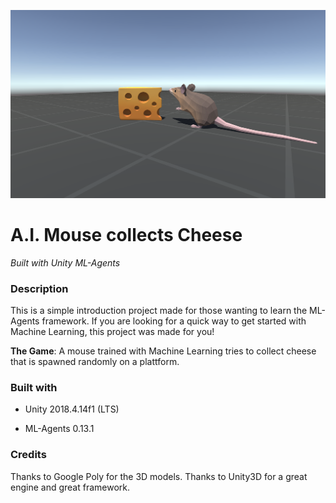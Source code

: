 ![Mouse with Cheese](./Screenshots/Hero.png)

# A.I. Mouse collects Cheese

*Built with Unity ML-Agents*

### Description

This is a simple introduction project made for those wanting to learn the ML-Agents framework. If you are looking for a quick way to get started with Machine Learning, this project was made for you!



**The Game**: A mouse trained with Machine Learning tries to collect cheese that is spawned randomly on a plattform.



### Built with

- Unity 2018.4.14f1 (LTS)

- ML-Agents 0.13.1



### Credits

Thanks to Google Poly for the 3D models. Thanks to Unity3D for a great engine and great framework. 




